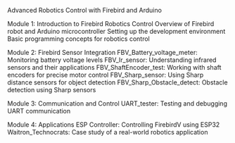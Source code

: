 Advanced Robotics Control with Firebird and Arduino

Module 1: Introduction to Firebird Robotics Control
    Overview of Firebird robot and Arduino microcontroller
    Setting up the development environment
    Basic programming concepts for robotics control

Module 2: Firebird Sensor Integration
    FBV_Battery_voltage_meter: Monitoring battery voltage levels
    FBV_Ir_sensor: Understanding infrared sensors and their applications
    FBV_ShaftEncoder_test: Working with shaft encoders for precise motor control
    FBV_Sharp_sensor: Using Sharp distance sensors for object detection
    FBV_Sharp_Obstacle_detect: Obstacle detection using Sharp sensors

Module 3: Communication and Control
    UART_tester: Testing and debugging UART communication

Module 4: Applications
    ESP Controller: Controlling FirebirdV using ESP32
    Waitron_Technocrats: Case study of a real-world robotics application
